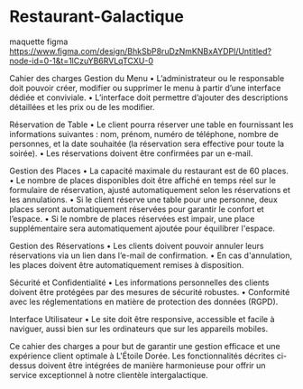 # Restaurant-Galactique

maquette figma
https://www.figma.com/design/BhkSbP8ruDzNmKNBxAYDPl/Untitled?node-id=0-1&t=1lCzuYB6RVLqTCXU-0

Cahier des charges
Gestion du Menu
  • L’administrateur ou le responsable doit pouvoir créer, modifier
ou supprimer le menu à partir d’une interface dédiée et
conviviale.
  • L’interface doit permettre d’ajouter des descriptions détaillées
et les prix ou de les modifier.

Réservation de Table
  • Le client pourra réserver une table en fournissant les
informations suivantes : nom, prénom, numéro de téléphone,
nombre de personnes, et la date souhaitée (la réservation sera
effective pour toute la soirée).
  • Les réservations doivent être confirmées par un e-mail.
  
Gestion des Places
  • La capacité maximale du restaurant est de 60 places.
  • Le nombre de places disponibles doit être affiché en temps réel
sur le formulaire de réservation, ajusté automatiquement selon
les réservations et les annulations.
  • Si le client réserve une table pour une personne, deux places
seront automatiquement réservées pour garantir le confort et
l’espace.
  • Si le nombre de places réservées est impair, une place
supplémentaire sera automatiquement ajoutée pour équilibrer
l'espace.

Gestion des Réservations
  • Les clients doivent pouvoir annuler leurs réservations via un lien
dans l’e-mail de confirmation.
  • En cas d'annulation, les places doivent être automatiquement
remises à disposition.

Sécurité et Confidentialité
  • Les informations personnelles des clients doivent être protégées
par des mesures de sécurité robustes.
  • Conformité avec les réglementations en matière de protection
des données (RGPD).

Interface Utilisateur
  • Le site doit être responsive, accessible et facile à naviguer, aussi
bien sur les ordinateurs que sur les appareils mobiles.

Ce cahier des charges a pour but de garantir une gestion efficace et
une expérience client optimale à L'Étoile Dorée. Les fonctionnalités
décrites ci-dessus doivent être intégrées de manière harmonieuse
pour offrir un service exceptionnel à notre clientèle intergalactique.
